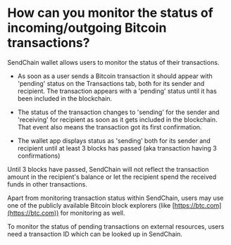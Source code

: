 # How can you monitor the status of incoming/outgoing Bitcoin transactions?

SendChain wallet allows users to monitor the status of their transactions.

- As soon as a user sends a Bitcoin transaction it should appear with 'pending' status on the Transactions tab, both for its sender and recipient. The transaction appears with a 'pending' status until it has been included in the blockchain.

- The status of the transaction changes to 'sending' for the sender and 'receiving' for recipient as soon as it gets included in the blockchain. That event also means the transaction got its first confirmation.

- The wallet app displays status as 'sending' both for its sender and recipient until at least 3 blocks has passed (aka transaction having 3 confirmations)

Until 3 blocks have passed, SendChain will not reflect the transaction amount in the recipient's balance or let the recipient spend the received funds in other transactions.

Apart from monitoring transaction status within SendChain, users may use one of the publicly available Bitcoin block explorers (like [https://btc.com](https://btc.com)) for monitoring as well.

To monitor the status of pending transactions on external resources, users need a transaction ID which can be looked up in SendChain.


